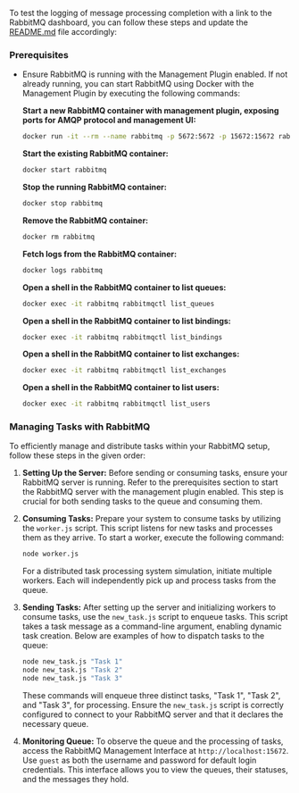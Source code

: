 To test the logging of message processing completion with a link to the RabbitMQ dashboard, you can follow these steps and update the [README.md](file:///Users/zachshallbetter/Sites/RabbitMQ/README.md#1%2C1-1%2C1) file accordingly:

### Prerequisites

- Ensure RabbitMQ is running with the Management Plugin enabled. If not already running, you can start RabbitMQ using Docker with the Management Plugin by executing the following commands:

   **Start a new RabbitMQ container with management plugin, exposing ports for AMQP protocol and management UI:**
   ```bash
   docker run -it --rm --name rabbitmq -p 5672:5672 -p 15672:15672 rabbitmq:3-management
   ```

   **Start the existing RabbitMQ container:**
   ```bash
   docker start rabbitmq
   ```

   **Stop the running RabbitMQ container:**
   ```bash
   docker stop rabbitmq
   ```

   **Remove the RabbitMQ container:**
   ```bash
   docker rm rabbitmq
   ```

   **Fetch logs from the RabbitMQ container:**
   ```bash
   docker logs rabbitmq
   ```

   **Open a shell in the RabbitMQ container to list queues:**
   ```bash
   docker exec -it rabbitmq rabbitmqctl list_queues
   ```

   **Open a shell in the RabbitMQ container to list bindings:**
   ```bash
   docker exec -it rabbitmq rabbitmqctl list_bindings
   ```

   **Open a shell in the RabbitMQ container to list exchanges:**
   ```bash
   docker exec -it rabbitmq rabbitmqctl list_exchanges
   ```

   **Open a shell in the RabbitMQ container to list users:**
   ```bash
   docker exec -it rabbitmq rabbitmqctl list_users
   ```
### Managing Tasks with RabbitMQ

To efficiently manage and distribute tasks within your RabbitMQ setup, follow these steps in the given order:

1. **Setting Up the Server:**
   Before sending or consuming tasks, ensure your RabbitMQ server is running. Refer to the prerequisites section to start the RabbitMQ server with the management plugin enabled. This step is crucial for both sending tasks to the queue and consuming them.

2. **Consuming Tasks:**
   Prepare your system to consume tasks by utilizing the `worker.js` script. This script listens for new tasks and processes them as they arrive. To start a worker, execute the following command:

   ```bash
   node worker.js
   ```
   For a distributed task processing system simulation, initiate multiple workers. Each will independently pick up and process tasks from the queue.

3. **Sending Tasks:**
   After setting up the server and initializing workers to consume tasks, use the `new_task.js` script to enqueue tasks. This script takes a task message as a command-line argument, enabling dynamic task creation. Below are examples of how to dispatch tasks to the queue:

   ```bash
   node new_task.js "Task 1"
   node new_task.js "Task 2"
   node new_task.js "Task 3"
   ```
   These commands will enqueue three distinct tasks, "Task 1", "Task 2", and "Task 3", for processing. Ensure the `new_task.js` script is correctly configured to connect to your RabbitMQ server and that it declares the necessary queue.

4. **Monitoring Queue:**
   To observe the queue and the processing of tasks, access the RabbitMQ Management Interface at `http://localhost:15672`. Use `guest` as both the username and password for default login credentials. This interface allows you to view the queues, their statuses, and the messages they hold.


